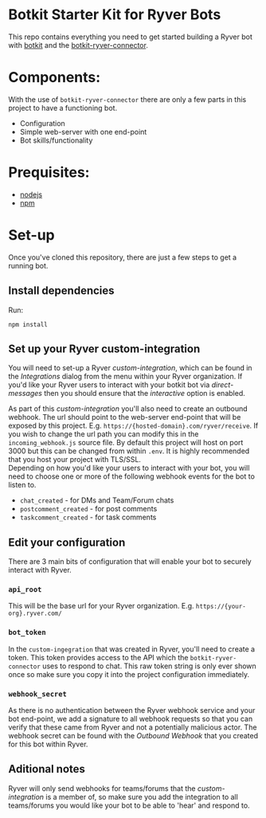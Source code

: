 Botkit Starter Kit for Ryver Bots
===================

This repo contains everything you need to get started building a Ryver bot with [botkit](https://botkit.ai) and the [botkit-ryver-connector](https://github.com/RyverApp/botkit-ryver-connector).

# Components:

With the use of `botkit-ryver-connector` there are only a few parts in this project to have a functioning bot. 

- Configuration
- Simple web-server with one end-point
- Bot skills/functionality

# Prequisites:

* [nodejs](https://nodejs.org)
* [npm](https://www.npmjs.com)

# Set-up

Once you've cloned this repository, there are just a few steps to get a running bot.

## Install dependencies
Run:
```
npm install
```

## Set up your Ryver custom-integration

You will need to set-up a Ryver *custom-integration*, which can be found in the *Integrations* dialog from the menu within your Ryver organization. If you'd like your Ryver users to interact with your botkit bot via *direct-messages* then you should ensure that the *interactive* option is enabled.

As part of this *custom-integration* you'll also need to create an outbound webhook. The url should point to the web-server end-point that will be exposed by this project. E.g. `https://{hosted-domain}.com/ryver/receive`. If you wish to change the url path you can modify this in the `incoming_webhook.js` source file. By default this project will host on port 3000 but this can be changed from within `.env`. It is highly recommended that you host your project with TLS/SSL.  
Depending on how you'd like your users to interact with your bot, you will need to choose one or more of the following webhook events for the bot to listen to.
- `chat_created` - for DMs and Team/Forum chats
- `postcomment_created` - for post comments
- `taskcomment_created` - for task comments

## Edit your configuration

There are 3 main bits of configuration that will enable your bot to securely interact with Ryver.

### `api_root`

This will be the base url for your Ryver organization. 
E.g. `https://{your-org}.ryver.com/`

### `bot_token`

In the `custom-ingegration` that was created in Ryver, you'll need to create a token. This token provides access to the API which the `botkit-ryver-connector` uses to respond to chat. This raw token string is only ever shown once so make sure you copy it into the project configuration immediately.

### `webhook_secret`

As there is no authentication between the Ryver webhook service and your bot end-point, we add a signature to all webhook requests so that you can verify that these came from Ryver and not a potentially malicious actor. The webhook secret can be found with the *Outbound Webhook* that you created for this bot within Ryver.

## Aditional notes

Ryver will only send webhooks for teams/forums that the *custom-integration* is a member of, so make sure you add the integration to all teams/forums you would like your bot to be able to 'hear' and respond to.

